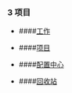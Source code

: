 ### 3 项目


* ####[工作](/yong-hu-zhi-nan/yong-hu-shou-ce/xiang-mu/gong-zuo.md)

* ####[项目](/yong-hu-zhi-nan/yong-hu-shou-ce/xiang-mu/xiang-mu.md)

* ####[配置中心](/yong-hu-zhi-nan/yong-hu-shou-ce/xiang-mu/pei-zhi-zhong-xin.md)

* ####[回收站](/yong-hu-zhi-nan/yong-hu-shou-ce/xiang-mu/hui-shou-zhan.md)